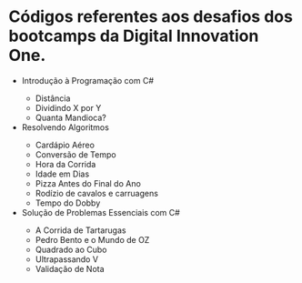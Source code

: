<h1> Códigos referentes aos desafios dos bootcamps da Digital Innovation One. </h1>

<ul>
  <li>Introdução à Programação com C#</li>
  <ul>
      <li>Distância</li>
      <li>Dividindo X por Y</li>
      <li>Quanta Mandioca?</li>
  </ul>
  <li>Resolvendo Algoritmos</li>
  <ul>
    <li>Cardápio Aéreo</li>
    <li>Conversão de Tempo</li>
    <li>Hora da Corrida</li>
    <li>Idade em Dias</li>
    <li>Pizza Antes do Final do Ano</li>
    <li>Rodízio de cavalos e carruagens</li>
    <li>Tempo do Dobby</li>
  </ul>
  <li>Solução de Problemas Essenciais com C#</li>
  <ul>
    <li>A Corrida de Tartarugas</li>
    <li>Pedro Bento e o Mundo de OZ</li>
    <li>Quadrado ao Cubo</li>
    <li>Ultrapassando V</li>
    <li>Validação de Nota</li>
  </ul>
</ul>

